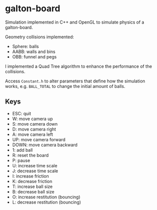 # galton-board

Simulation implemented in C++ and OpenGL to simulate physics of a galton-board.

Geometry collisions implemented:

- Sphere: balls
- AABB: walls and bins
- OBB: funnel and pegs

I implemented a Quad Tree algorithm to enhance the performance of the collisions.

Access `Constant.h` to alter parameters that define how the simulation works, e.g. `BALL_TOTAL` to change the initial amount of balls.

## Keys

- ESC: quit
- W: move camera up
- S: move camera down
- D: move camera right
- A: move camera left
- UP: move camera forward
- DOWN: move camera backward
- 1: add ball
- R: reset the board
- P: pause
- U: increase time scale
- J: decrease time scale
- I: increase friction
- K: decrease friction
- T: increase ball size
- B: decrease ball size
- O: increase restitution (bouncing)
- L: decrease restitution (bouncing)

